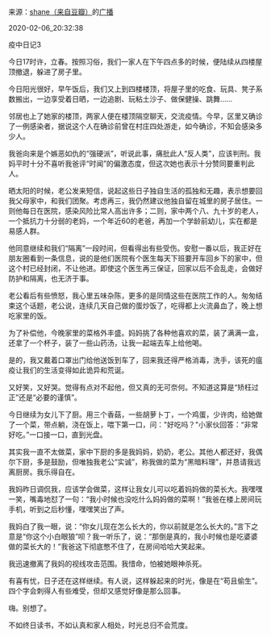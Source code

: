 来源：[shane（来自豆瓣）](https://www.douban.com/people/37164735/)的[广播](https://www.douban.com/people/37164735/status/2794551725/)


2020-02-06_20:32:38


疫中日记3

今日17时许，立春。按照习俗，我们一家人在下午四点多的时候，便陆续从四楼屋顶撤退，躲进了房子里。

今日阳光很好，早午饭后，我们又上到四楼楼顶，将屋子里的吃食、玩具、凳子系数搬出，一边享受着日晒，一边追剧、玩粘土沙子、做保健操、跳舞……

邻居也上了她家的楼顶，两家人便在楼顶隔空聊天，交流疫情。今早，区里又确诊了一例感染者，据说这个人在确诊前曾在村庄四处游走，如今确诊，不知会感染多少人。

我爸向来是个嫉恶如仇的“强硬派”，听说此事，痛批此人“反人类”，应该判刑。我妈平时十分不喜听我爸评“时闻”的偏激态度，但这次她也表示十分赞同要重判此人。

晒太阳的时候，老公发来短信，说起这些日子独自生活的孤独和无趣，表示想要回我父母家中，和我们团聚。考虑再三，我仍然建议他独自留在城里的房子居住。一则他每日在医院，感染风险比常人高出许多；二则，家中两个八、九十岁的老人，一个抵抗力十分弱的老妈，一个年近60的老爸，再加一个学龄前幼儿，实在都是易感人群。

他同意继续和我们“隔离”一段时间，但看得出有些受伤。安慰一番以后，我正好在朋友圈看到一条信息，说的是他们医院有个医生每天下班要开车回乡下的家中，但这个村已经封闭，不让他进。即使这个医生再三保证，回家以后不会乱走，会做好防护和隔离，也无济于事。

老公看后有些愤怒，我心里五味杂陈，更多的是同情这些在医院工作的人。匆匆结束这个话题，老公说，连续几天自己做的蛋炒饭了，吃得都上火流鼻血了，晚上想吃家里的饭。

为了补偿他，今晚家里的菜格外丰盛。妈妈挑了各种他喜欢的菜，装了满满一盒，还拿了一个杯子，装了一些山药汤，让我一起端去车上给他喝。

是的，我又戴着口罩出门给他送饭到车了，回来我还得严格消毒，洗手，该死的瘟疫让我们的生活变得如此诡异和荒诞。

又好笑，又好哭。觉得有点对不起他，但又真的无可奈何。不知道这算是“矫枉过正”还是“必要的谨慎”。

今日继续为女儿下了厨。用三个香菇，一些胡萝卜丁，一个鸡蛋，少许肉，给她做了一个菜，带点躺，浇在饭上，喂下第一口，问："好吃吗？"小家伙回答：“非常好吃。”一口接一口，直到光盘。

其实我一直不太做菜，家中下厨的多是我妈妈，奶奶，老公。其他人都还好，我偶尔下厨，多是鼓励，但唯独我老公“实诚”，称我做的菜为“黑暗料理”，并恳请我远离厨房。我乐得自在。

我妈昨日调侃我，应该学会做菜，这样让我女儿可以吃着妈妈做的菜长大。我嘿嘿一笑，嘴毒地怼了一句：“我小时候也没吃什么妈妈做的菜啊！”我爸在楼上房间玩手机，听到之后秒懂，嘿嘿笑出了声。

我妈白了我一眼，说：“你女儿现在怎么长大的，你以前就是怎么长大的。”言下之意是“你这个小白眼狼”呗？我一听乐了，说：“那倒是真的，我小时候也是吃婆婆做的菜长大的！”我爸这下彻底憋不住了，在房间哈哈大笑起来。

我迅速撤离了我妈的视线攻击范围。我惜命，怕被她眼神杀死。

有喜有忧，日子还在这样继续。有人说，这样躲起来的时光，像是在“苟且偷生”。四个字会刺得人有些难受，但却又感觉好像是那么回事。

嗨。别想了。

不如终日读书，不如认真和家人相处，时光总归不会荒度。
